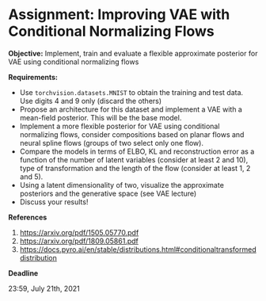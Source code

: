 # Assignment: Improving VAE with Conditional Normalizing Flows

**Objective:** Implement, train and evaluate a flexible approximate posterior for VAE using conditional normalizing flows

**Requirements:**

- Use `torchvision.datasets.MNIST` to obtain the training and test data. Use digits 4 and 9 only (discard the others)
- Propose an architecture for this dataset and implement a VAE with a mean-field posterior. This will be the base model.
- Implement a more flexible posterior for VAE using conditional normalizing flows, consider compositions based on planar flows and neural spline flows (groups of two select only one flow).
- Compare the models in terms of ELBO, KL and reconstruction error as a function of the number of latent variables (consider at least 2 and 10), type of transformation and the length of the flow (consider at least 1, 2 and 5).
- Using a latent dimensionality of two, visualize the approximate posteriors and the generative space (see VAE lecture)
- Discuss your results!



**References**

1. https://arxiv.org/pdf/1505.05770.pdf
1. https://arxiv.org/pdf/1809.05861.pdf
1. https://docs.pyro.ai/en/stable/distributions.html#conditionaltransformeddistribution

**Deadline**

23:59, July 21th, 2021

```python

```
